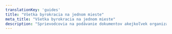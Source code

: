```yaml
---
translationKey: 'guides'
title: "Všetka byrokracia na jednom mieste"
meta_title: "Všetka byrokracia na jednom mieste"
description: "Sprievodcovia na podávanie dokumentov akejkoľvek organizácii na svete"
---
```

